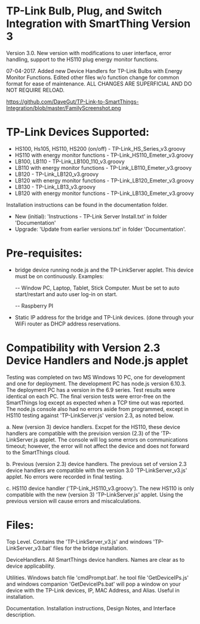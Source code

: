 # TP-Link Bulb, Plug, and Switch Integration with SmartThing Version 3
Version 3.0.  New version with modifications to user interface, error handling, support to the HS110 plug energy monitor functions.

07-04-2017.  Added new Device Handlers for TP-Link Bulbs with Energy Monitor Functions.  Edited other files w/o function change for common format for ease of maintenance.  ALL CHANGES ARE SUPERFICIAL AND DO NOT REQUIRE RELOAD.

https://github.com/DaveGut/TP-Link-to-SmartThings-Integration/blob/master/FamilyScreenshot.png

# TP-Link Devices Supported:
-  HS100, Hs105, HS110, HS200 (on/off) - TP-Link_HS_Series_v3.groovy
-  HS110 with energy monitor functions - TP-Link_HS110_Emeter_v3.groovy
-  LB100, LB110 - TP-Link_LB100_110_v3.groovy
-  LB110 with energy monitor functions - TP-Link_LB110_Emeter_v3.groovy
-  LB120 - TP-Link_LB120_v3.groovy
-  LB120 with energy monitor functions - TP-Link_LB120_Emeter_v3.groovy
-  LB130 - TP-Link_LB13_v3.groovy
-  LB120 with energy monitor functions - TP-Link_LB130_Emeter_v3.groovy

Installation instructions can be found in the documentation folder.
-  New (initial):  'Instructions - TP-Link Server Install.txt' in folder 'Documentation'
-  Upgrade:  'Update from earlier versions.txt' in folder 'Documentation'.

# Pre-requisites:
-  bridge device running node.js and the TP-LinkServer applet.  This device must be on continuously.  Examples:

   --  Window PC, Laptop, Tablet, Stick Computer.  Must be set to auto start/restart and auto user log-in on start.
   
   --  Raspberry PI
-  Static IP address for the bridge and TP-Link devices.  (done through your WiFi router as DHCP address reservations.

# Compatibility with Version 2.3 Device Handlers and Node.js applet

Testing was completed on two MS Windows 10 PC, one for development and one for deployment.  The development PC has node.js version 6.10.3.  The deployment PC has a version in the 6.9 series.  Test results were identical on each PC.  The final version tests were error-free on the SmartThings log except as expected when a TCP time out was reported.  The node.js console also had no errors aside from programmed, except in HS110 testing against 'TP-LinkServer.js' version 2.3, as noted below.

a.  New (version 3) device handlers.  Excpet for the HS110, these device handlers are compatible with the prevision version (2.3) of the 'TP-LinkServer.js applet.  The console will log some errors on communications timeout; however, the error will not affect the device and does not forward to the SmartThings cloud.

b.  Previous (version 2.3) device handlers.  The previous set of version 2.3 device handlers are compatible with the version 3.0 'TP-LinkServer_v3.js' applet.  No errors were recorded in final testing.

c.  HS110 device handler ('TP-Link_HS110_v3.groovy').  The new HS110 is only compatible with the new (version 3) 'TP-LinkServer.js' applet.  Using the previous version will cause errors and miscalculations.

# Files:
Top Level.  Contains the 'TP-LinkServer_v3.js' and windows 'TP-LinkServer_v3.bat' files for the bridge installation.

DeviceHandlers.  All SmartThings device handlers.  Names are clear as to device applicability.

Utilities.  Windows batch file 'cmdPrompt.bat'.  he tool file 'GetDeviceIPs.js' and windows companion 'GetDeviceIPs.bat' will pop a window on your device with the TP-Link devices, IP, MAC Address, and Alias.  Useful in installation.

Documentation.  Installation instructions, Design Notes, and Interface description.

